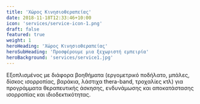 ```yaml
---
title: 'Χώρος Κινησιοθεραπείας'
date: 2018-11-18T12:33:46+10:00
icon: 'services/service-icon-1.png'
draft: false
featured: true
weight: 1
heroHeading: 'Χώρος Κινησιοθεραπείας'
heroSubHeading: 'Προσφέρουμε μια ξεχωριστή εμπειρία'
heroBackground: 'services/service1.jpg'
---
```


Εξοπλισμένος με διάφορα βοηθήματα (εργομετρικό
ποδήλατο, μπάλες, δίσκος ισορροπίας, βαράκια, λάστιχα thera-band, τροχαλίες
κτλ) για προγράμματα θεραπευτικής άσκησης, ενδυνάμωσης και αποκατάστασης
ισορροπίας και ιδιοδεκτικότητας.